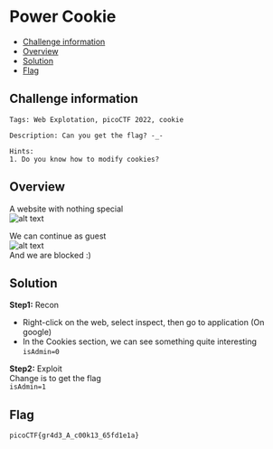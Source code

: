 # Power Cookie
- [Challenge information](#challenge-information)
- [Overview](#overview)
- [Solution](#solution)
- [Flag](#flag)
## Challenge information
```text
Tags: Web Explotation, picoCTF 2022, cookie

Description: Can you get the flag? -_- 

Hints: 
1. Do you know how to modify cookies?
```
## Overview
A website with nothing special  
![alt text](/CTF/picoCTF/Static/Images/Cookies/image8.png)  
  
We can continue as guest  
![alt text](/CTF/picoCTF/Static/Images/Cookies/image9.png)  
And we are blocked :)  
## Solution
**Step1:** Recon  
* Right-click on the web, select inspect, then go to application (On google)  
* In the Cookies section, we can see something quite interesting  
`isAdmin=0`
  
**Step2:** Exploit  
Change is to get the flag  
`isAdmin=1`  
## Flag
`picoCTF{gr4d3_A_c00k13_65fd1e1a}`
